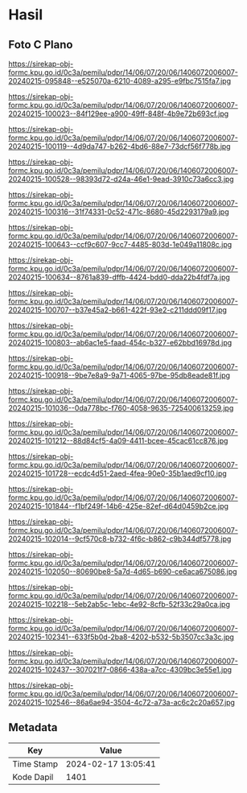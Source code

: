 # Hasil

## Foto C Plano

https://sirekap-obj-formc.kpu.go.id/0c3a/pemilu/pdpr/14/06/07/20/06/1406072006007-20240215-095848--e525070a-6210-4089-a295-e9fbc7515fa7.jpg

https://sirekap-obj-formc.kpu.go.id/0c3a/pemilu/pdpr/14/06/07/20/06/1406072006007-20240215-100023--84f129ee-a900-49ff-848f-4b9e72b693cf.jpg

https://sirekap-obj-formc.kpu.go.id/0c3a/pemilu/pdpr/14/06/07/20/06/1406072006007-20240215-100119--4d9da747-b262-4bd6-88e7-73dcf56f778b.jpg

https://sirekap-obj-formc.kpu.go.id/0c3a/pemilu/pdpr/14/06/07/20/06/1406072006007-20240215-100528--98393d72-d24a-46e1-9ead-3910c73a6cc3.jpg

https://sirekap-obj-formc.kpu.go.id/0c3a/pemilu/pdpr/14/06/07/20/06/1406072006007-20240215-100316--31f74331-0c52-471c-8680-45d2293179a9.jpg

https://sirekap-obj-formc.kpu.go.id/0c3a/pemilu/pdpr/14/06/07/20/06/1406072006007-20240215-100643--ccf9c607-9cc7-4485-803d-1e049a11808c.jpg

https://sirekap-obj-formc.kpu.go.id/0c3a/pemilu/pdpr/14/06/07/20/06/1406072006007-20240215-100634--8761a839-dffb-4424-bdd0-dda22b4fdf7a.jpg

https://sirekap-obj-formc.kpu.go.id/0c3a/pemilu/pdpr/14/06/07/20/06/1406072006007-20240215-100707--b37e45a2-b661-422f-93e2-c211ddd09f17.jpg

https://sirekap-obj-formc.kpu.go.id/0c3a/pemilu/pdpr/14/06/07/20/06/1406072006007-20240215-100803--ab6ac1e5-faad-454c-b327-e62bbd16978d.jpg

https://sirekap-obj-formc.kpu.go.id/0c3a/pemilu/pdpr/14/06/07/20/06/1406072006007-20240215-100918--9be7e8a9-9a71-4065-97be-95db8eade81f.jpg

https://sirekap-obj-formc.kpu.go.id/0c3a/pemilu/pdpr/14/06/07/20/06/1406072006007-20240215-101036--0da778bc-f760-4058-9635-725400613259.jpg

https://sirekap-obj-formc.kpu.go.id/0c3a/pemilu/pdpr/14/06/07/20/06/1406072006007-20240215-101212--88d84cf5-4a09-4411-bcee-45cac61cc876.jpg

https://sirekap-obj-formc.kpu.go.id/0c3a/pemilu/pdpr/14/06/07/20/06/1406072006007-20240215-101728--ecdc4d51-2aed-4fea-90e0-35b1aed9cf10.jpg

https://sirekap-obj-formc.kpu.go.id/0c3a/pemilu/pdpr/14/06/07/20/06/1406072006007-20240215-101844--f1bf249f-14b6-425e-82ef-d64d0459b2ce.jpg

https://sirekap-obj-formc.kpu.go.id/0c3a/pemilu/pdpr/14/06/07/20/06/1406072006007-20240215-102014--9cf570c8-b732-4f6c-b862-c9b344df5778.jpg

https://sirekap-obj-formc.kpu.go.id/0c3a/pemilu/pdpr/14/06/07/20/06/1406072006007-20240215-102050--80690be8-5a7d-4d65-b690-ce6aca675086.jpg

https://sirekap-obj-formc.kpu.go.id/0c3a/pemilu/pdpr/14/06/07/20/06/1406072006007-20240215-102218--5eb2ab5c-1ebc-4e92-8cfb-52f33c29a0ca.jpg

https://sirekap-obj-formc.kpu.go.id/0c3a/pemilu/pdpr/14/06/07/20/06/1406072006007-20240215-102341--633f5b0d-2ba8-4202-b532-5b3507cc3a3c.jpg

https://sirekap-obj-formc.kpu.go.id/0c3a/pemilu/pdpr/14/06/07/20/06/1406072006007-20240215-102437--307021f7-0866-438a-a7cc-4309bc3e55e1.jpg

https://sirekap-obj-formc.kpu.go.id/0c3a/pemilu/pdpr/14/06/07/20/06/1406072006007-20240215-102546--86a6ae94-3504-4c72-a73a-ac6c2c20a657.jpg


## Metadata

| Key        | Value               |
| ---------- | ------------------- |
| Time Stamp | 2024-02-17 13:05:41 |
| Kode Dapil | 1401                |



